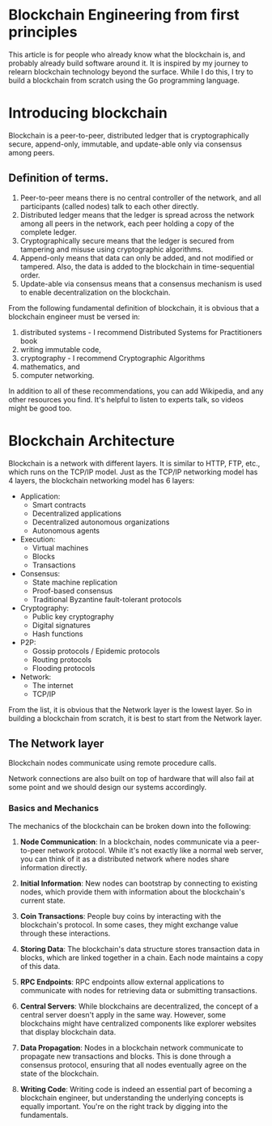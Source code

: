 # Blockchain Engineering from first principles
This article is for people who already know what the blockchain is, and probably already build software
around it. It is inspired by my journey to relearn blockchain technology beyond the surface. While I do
this, I try to build a blockchain from scratch using the Go programming language.

# Introducing blockchain
Blockchain is a peer-to-peer, distributed ledger that is cryptographically secure, append-only, immutable,
and update-able only via consensus among peers.
## Definition of terms.
1. Peer-to-peer means there is no central controller of the network, and all participants (called nodes)
talk to each other directly.
2. Distributed ledger means that the ledger is spread across the network among all peers in the network,
each peer holding a copy of the complete ledger.
3. Cryptographically secure means that the ledger is secured from tampering and misuse using
cryptographic algorithms.
4. Append-only means that data can only be added, and not modified or tampered. Also, the data
is added to the blockchain in time-sequential order.
5. Update-able via consensus means that a consensus mechanism is used to enable decentralization
on the blockchain.

From the following fundamental definition of blockchain, it is obvious that a blockchain
engineer must be versed in:
1. distributed systems - I recommend Distributed Systems for Practitioners book
2. writing immutable code, 
3. cryptography - I recommend Cryptographic Algorithms 
4. mathematics, and 
5. computer networking.

In addition to all of these recommendations, you can add Wikipedia, and any other resources you find.
It's helpful to listen to experts talk, so videos might be good too.

# Blockchain Architecture
Blockchain is a network with different layers. It is similar to HTTP, FTP, etc., which
runs on the TCP/IP model. Just as the TCP/IP networking model has 4 layers, the blockchain networking model
has 6 layers:
- Application:
  - Smart contracts
  - Decentralized applications
  - Decentralized autonomous organizations
  - Autonomous agents
- Execution:
  - Virtual machines
  - Blocks
  - Transactions
- Consensus:
  - State machine replication
  - Proof-based consensus
  - Traditional Byzantine fault-tolerant protocols
- Cryptography:
  - Public key cryptography
  - Digital signatures
  - Hash functions
- P2P:
  - Gossip protocols / Epidemic protocols
  - Routing protocols
  - Flooding protocols
- Network:
  - The internet
  - TCP/IP

From the list, it is obvious that the Network layer is the lowest layer. So in building a 
blockchain from scratch, it is best to start from the Network layer.

## The Network layer
Blockchain nodes communicate using remote procedure calls.

Network connections are also built on top of hardware that will also fail at some 
point and we should design our systems accordingly.

### Basics and Mechanics
The mechanics of the blockchain can be broken down into the following:

1. **Node Communication**: In a blockchain, nodes communicate via a peer-to-peer network protocol. While it's not exactly like a normal web server, you can think of it as a distributed network where nodes share information directly.

2. **Initial Information**: New nodes can bootstrap by connecting to existing nodes, which provide them with information about the blockchain's current state.

3. **Coin Transactions**: People buy coins by interacting with the blockchain's protocol. In some cases, they might exchange value through these interactions.

4. **Storing Data**: The blockchain's data structure stores transaction data in blocks, which are linked together in a chain. Each node maintains a copy of this data.

5. **RPC Endpoints**: RPC endpoints allow external applications to communicate with nodes for retrieving data or submitting transactions.

6. **Central Servers**: While blockchains are decentralized, the concept of a central server doesn't apply in the same way. However, some blockchains might have centralized components like explorer websites that display blockchain data.

7. **Data Propagation**: Nodes in a blockchain network communicate to propagate new transactions and blocks. This is done through a consensus protocol, ensuring that all nodes eventually agree on the state of the blockchain.

8. **Writing Code**: Writing code is indeed an essential part of becoming a blockchain engineer, but understanding the underlying concepts is equally important. You're on the right track by digging into the fundamentals.

